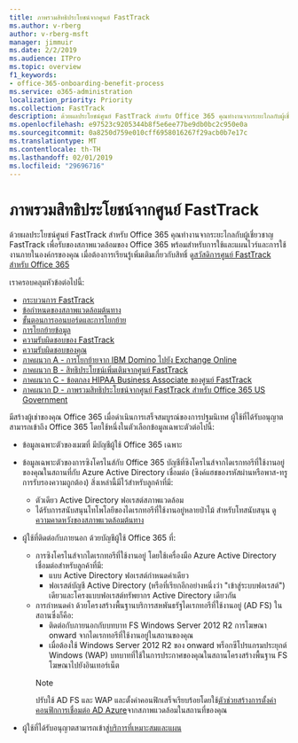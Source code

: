 ```yaml
---
title: ภาพรวมสิทธิประโยชน์จากศูนย์ FastTrack
ms.author: v-rberg
author: v-rberg-msft
manager: jimmuir
ms.date: 2/2/2019
ms.audience: ITPro
ms.topic: overview
f1_keywords:
- office-365-onboarding-benefit-process
ms.service: o365-administration
localization_priority: Priority
ms.collection: FastTrack
description: ด้วยผลประโยชน์ศูนย์ FastTrack สำหรับ Office 365 คุณทำงานจากระยะไกลกับผู้เชี่ยวชาญ FastTrack เพื่อรับของสภาพแวดล้อมของ Office 365 พร้อมสำหรับการใช้และแผนไวร์และการใช้งานภายในองค์กรของคุณ เมื่อต้องการเรียนรู้เพิ่มเติมเกี่ยวกับสิทธิ์ ดูสวัสดิการศูนย์ FastTrack สำหรับ Office 365
ms.openlocfilehash: e97523c9205344b8f5e6ee77be9db0bc2c950e0a
ms.sourcegitcommit: 0a8250d759e010cff6958016267f29acb0b7e17c
ms.translationtype: MT
ms.contentlocale: th-TH
ms.lasthandoff: 02/01/2019
ms.locfileid: "29696716"
---
```

# <a name="fasttrack-center-benefit-overview"></a>ภาพรวมสิทธิประโยชน์จากศูนย์ FastTrack

ด้วยผลประโยชน์ศูนย์ FastTrack สำหรับ Office 365 คุณทำงานจากระยะไกลกับผู้เชี่ยวชาญ FastTrack เพื่อรับของสภาพแวดล้อมของ Office 365 พร้อมสำหรับการใช้และแผนไวร์และการใช้งานภายในองค์กรของคุณ เมื่อต้องการเรียนรู้เพิ่มเติมเกี่ยวกับสิทธิ์ ดู[สวัสดิการศูนย์ FastTrack สำหรับ Office 365](O365-fasttrack-benefit-for-office-365.md)
  
เราครอบคลุมหัวข้อต่อไปนี้:
- [กระบวนการ FastTrack](O365-fasttrack-process.md) 
- [ข้อกำหนดของสภาพแวดล้อมต้นทาง](O365-source-environment-expectations.md)
- [ขั้นตอนการออนบอร์ดและการโยกย้าย](O365-onboarding-and-migration.md)
- [การโยกย้ายข้อมูล](O365-data-migration.md)
- [ความรับผิดชอบของ FastTrack](O365-fasttrack-responsibilities.md)
- [ความรับผิดชอบของคุณ](O365-your-responsibilities.md) 
- [ภาคผนวก A - การโยกย้ายจาก IBM Domino ไปยัง Exchange Online](O365-from-ibm-domino-to-exchange-online.md)
- [ภาคผนวก B - สิทธิประโยชน์เพิ่มเติมจากศูนย์ FastTrack](O365-fasttrack-additional-benefits.md)
- [ภาคผนวก C - ข้อตกลง HIPAA Business Associate ของศูนย์ FastTrack](O365-hipaa-business-associate-agreement.md)
- [ภาคผนวก D - ภาพรวมสิทธิประโยชน์จากศูนย์ FastTrack สำหรับ Office 365 US Government](US-Gov-appendix-overview.md)
    
มีสร้างผู้เช่าของคุณ Office 365 เมื่อดำเนินการเสร็จสมบูรณ์ของการปฐมนิเทศ ผู้ใช้ที่ได้รับอนุญาตสามารถเข้าถึง Office 365 โดยใช้หนึ่งในตัวเลือกข้อมูลเฉพาะตัวต่อไปนี้:
- ข้อมูลเฉพาะตัวของเมฆที่ มีบัญชีผู้ใช้ Office 365 เฉพาะ
- ข้อมูลเฉพาะตัวของการซิงโครไนส์กับ Office 365 บัญชีที่ซิงโครไนส์จากไดเรกทอรีที่ใช้งานอยู่ของคุณในสถานที่กับ Azure Active Directory เชื่อมต่อ (ซิงค์แฮชของรหัสผ่านหรือพาส-ทรูการรับรองความถูกต้อง) สิ่งเหล่านี้มีไว้สำหรับลูกค้าที่มี:
  - ตัวเดียว Active Directory ฟอเรสต์สภาพแวดล้อม
  - ได้รับการสนับสนุนโทโพโลยีของไดเรกทอรีที่ใช้งานอยู่หลายป่าไม้ สำหรับโทสนับสนุน ดู[ความคาดหวังของสภาพแวดล้อมต้นทาง](O365-source-environment-expectations.md)
- ผู้ใช้ที่ติดต่อกับภายนอก ด้วยบัญชีผู้ใช้ Office 365 ที่:
  - การซิงโครไนส์จากไดเรกทอรีที่ใช้งานอยู่ โดยใช้เครื่องมือ Azure Active Directory เชื่อมต่อสำหรับลูกค้าที่มี:
      - แบบ Active Directory ฟอเรสต์กำหนดค่าเดียว
      - ฟอเรสต์บัญชี Active Directory (หรือที่เรียกอีกอย่างหนึ่งว่า "เข้าสู่ระบบฟอเรสต์") เดียวและโครงแบบฟอเรสต์ทรัพยากร Active Directory เดียวกัน
  - การกำหนดค่า ด้วยโครงสร้างพื้นฐานบริการสหพันธรัฐไดเรกทอรีที่ใช้งานอยู่ (AD FS) ในสถานซึ่งก็คือ:
      - ติดต่อกับภายนอกกับบทบาท FS Windows Server 2012 R2 การโฆษณา onward จากไดเรกทอรีที่ใช้งานอยู่ในสถานของคุณ
      - เมื่อต้องใช้ Windows Server 2012 R2 ของ onward พร็อกซีโปรแกรมประยุกต์ Windows (WAP) บทบาทที่ใช้ในการประกาศของคุณในสถานโครงสร้างพื้นฐาน FS โฆษณาไปยังอินเทอร์เน็ต
    > [!NOTE]
    > ปรับใช้ AD FS และ WAP และตั้งค่าคอนฟิกเสร็จเรียบร้อยโดยใช้[ตัวช่วยสร้างการตั้งค่าคอนฟิกการเชื่อมต่อ AD Azure](https://go.microsoft.com/fwlink/?linkid=844794)จากสภาพแวดล้อมในสถานที่ของคุณ 
  
- ผู้ใช้ที่ได้รับอนุญาตสามารถเข้าสู่[บริการที่เหมาะสมและแผน](M365-eligible-services-and-plans.md)
    

 
